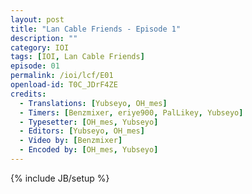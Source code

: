 ```yaml
---
layout: post
title: "Lan Cable Friends - Episode 1"
description: ""
category: IOI
tags: [IOI, Lan Cable Friends]
episode: 01
permalink: /ioi/lcf/E01
openload-id: T0C_JDrF4ZE
credits:
  - Translations: [Yubseyo, OH_mes]
  - Timers: [Benzmixer, eriye900, PalLikey, Yubseyo]
  - Typesetter: [OH_mes, Yubseyo]
  - Editors: [Yubseyo, OH_mes]
  - Video by: [Benzmixer]
  - Encoded by: [OH_mes, Yubseyo]
---
```

{% include JB/setup %}
